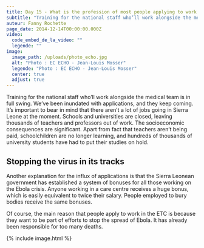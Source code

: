 ```yaml
---
title: Day 15 - What is the profession of most people applying to work at the ETC?
subtitle: "Training for the national staff who’ll work alongside the medical team is in full swing. We’ve been inundated with applications, and they keep coming..."
auteur: Fanny Rochette
page_date: 2014-12-14T00:00:00.000Z
video:
  code_embed_de_la_video: ""
  legende: ""
image:
  image_path: /uploads/photo_echo.jpg
  alt: "Photo : EC ECHO - Jean-Louis Mosser"
  legende: "Photo : EC ECHO - Jean-Louis Mosser"
  center: true
  adjust: true
---
```

Training for the national staff who’ll work alongside the medical team is in full swing. We’ve been inundated with applications, and they keep coming. It’s important to bear in mind that there aren’t a lot of jobs going in Sierra Leone at the moment. Schools and universities are closed, leaving thousands of teachers and professors out of work. The socioeconomic consequences are significant. Apart from fact that teachers aren’t being paid, schoolchildren are no longer learning, and hundreds of thousands of university students have had to put their studies on hold.

## Stopping the virus in its tracks

Another explanation for the influx of applications is that the Sierra Leonean government has established a system of bonuses for all those working on the Ebola crisis. Anyone working in a care centre receives a huge bonus, which is easily equivalent to twice their salary. People employed to bury bodies receive the same bonuses. 

Of course, the main reason that people apply to work in the ETC is because they want to be part of efforts to stop the spread of Ebola. It has already been responsible for too many deaths.

{% include image.html %}